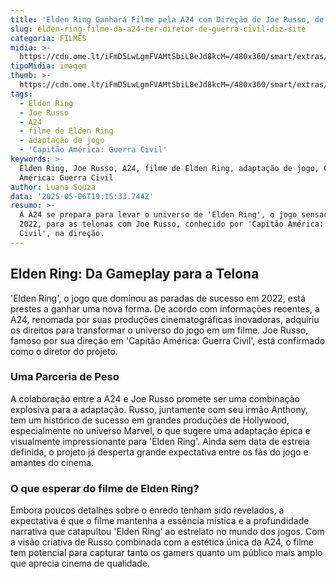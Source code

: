```yaml
---
title: 'Elden Ring Ganhará Filme pela A24 com Direção de Joe Russo, de ''Guerra Civil'''
slug: elden-ring-filme-da-a24-ter-diretor-de-guerra-civil-diz-site
categoria: FILMES
midia: >-
  https://cdn.ome.lt/iFmD5LwLgmFVAMtSbiL8eJd8kcM=/480x360/smart/extras/conteudos/Captura_de_tela_2025-05-06_152913.png
tipoMidia: imagem
thumb: >-
  https://cdn.ome.lt/iFmD5LwLgmFVAMtSbiL8eJd8kcM=/480x360/smart/extras/conteudos/Captura_de_tela_2025-05-06_152913.png
tags:
  - Elden Ring
  - Joe Russo
  - A24
  - filme de Elden Ring
  - adaptação de jogo
  - 'Capitão América: Guerra Civil'
keywords: >-
  Elden Ring, Joe Russo, A24, filme de Elden Ring, adaptação de jogo, Capitão
  América: Guerra Civil
author: Luana Souza
data: '2025-05-06T19:15:33.744Z'
resumo: >-
  A A24 se prepara para levar o universo de 'Elden Ring', o jogo sensação de
  2022, para as telonas com Joe Russo, conhecido por 'Capitão América: Guerra
  Civil', na direção.
---
```


## Elden Ring: Da Gameplay para a Telona

'Elden Ring', o jogo que dominou as paradas de sucesso em 2022, está prestes a ganhar uma nova forma. De acordo com informações recentes, a A24, renomada por suas produções cinematográficas inovadoras, adquiriu os direitos para transformar o universo do jogo em um filme. Joe Russo, famoso por sua direção em 'Capitão América: Guerra Civil', está confirmado como o diretor do projeto.

### Uma Parceria de Peso

A colaboração entre a A24 e Joe Russo promete ser uma combinação explosiva para a adaptação. Russo, juntamente com seu irmão Anthony, tem um histórico de sucesso em grandes produções de Hollywood, especialmente no universo Marvel, o que sugere uma adaptação épica e visualmente impressionante para 'Elden Ring'. Ainda sem data de estreia definida, o projeto já desperta grande expectativa entre os fãs do jogo e amantes do cinema.

### O que esperar do filme de Elden Ring?

Embora poucos detalhes sobre o enredo tenham sido revelados, a expectativa é que o filme mantenha a essência mística e a profundidade narrativa que catapultou 'Elden Ring' ao estrelato no mundo dos jogos. Com a visão criativa de Russo combinada com a estética única da A24, o filme tem potencial para capturar tanto os gamers quanto um público mais amplo que aprecia cinema de qualidade.
